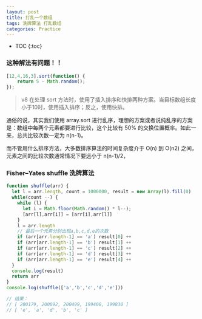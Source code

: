 ```yaml
---
layout: post
title: 打乱一个数组
tags: 洗牌算法 打乱数组
categories: Practice
---
```


* TOC 
{:toc}

### 这种解法有问题！！
```js
[12,4,16,3].sort(function() {
    return 5 - Math.random();
});
```
> v8 在处理 sort 方法时，使用了插入排序和快排两种方案。当目标数组长度小于10时，使用插入排序；反之，使用快排。

通俗的说，其实我们使用 array.sort 进行乱序，理想的方案或者说纯乱序的方案是：数组中每两个元素都要进行比较，这个比较有 50% 的交换位置概率。如此一来，总共比较次数一定为 n(n-1)。

而不管用什么排序方法，大多数排序算法的时间复杂度介于 O(n) 到 O(n2) 之间，元素之间的比较次数通常情况下要远小于 n(n-1)/2，


### Fisher–Yates shuffle 洗牌算法
```js
function shuffle(arr) {
  let l = arr.length, count = 1000000, result = new Array(l).fill(0)
  while(count --) {
    while (l) {
      let i = Math.floor(Math.random() * l--);
      [arr[l],arr[i]] = [arr[i],arr[l]]
    }
    l = arr.length
    // 最后一个元素分别出现a,b,c,d,e的次数
    if (arr[arr.length-1] == 'a') result[0] ++
    if (arr[arr.length-1] == 'b') result[1] ++
    if (arr[arr.length-1] == 'c') result[2] ++
    if (arr[arr.length-1] == 'd') result[3] ++
    if (arr[arr.length-1] == 'e') result[4] ++
  }
  console.log(result)
  return arr
}
console.log(shuffle(['a','b','c','d','e']))

// 结果：
// [ 200179, 200092, 200499, 199400, 199830 ]
// [ 'e', 'a', 'd', 'b', 'c' ]
```
